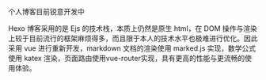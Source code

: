 个人博客目前锐意开发中  

Hexo 博客采用的是 Ejs 的技术栈，本质上仍然是原生 html，在 DOM 操作与渲染上较于目前流行的框架麻烦得多，而且限于本人的技术水平也极难进行优化。因此采用 vue 进行重新开发，markdown 文档的渲染使用 marked.js 实现，数学公式使用 katex 渲染，页面路由使用vue-router实现，具有更高的性能与更流畅的使用体验。  
